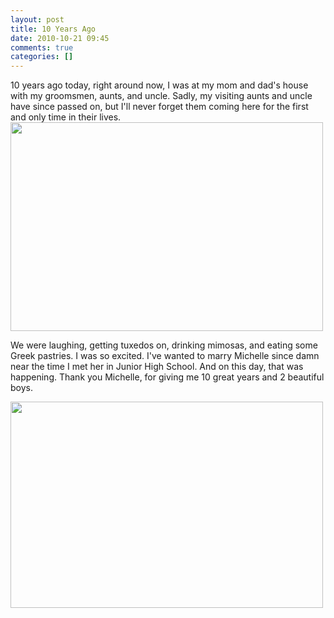 ```yaml
---
layout: post
title: 10 Years Ago
date: 2010-10-21 09:45
comments: true
categories: []
---
```

<div class='posterous_autopost'><p>10 years ago today, right around now, I was at my mom and dad's house with my groomsmen, aunts, and uncle. Sadly, my visiting aunts and uncle have since passed on, but I'll never forget them coming here for the first and only time in their lives. <img src="http://posterous.com/getfile/files.posterous.com/temp-2010-10-21/GBCCCgnqDpjEngdgqApFctCpbFgrnIguoJgqJEiiuenptCfzEpesBakIpdii/100111923_6b31126c051.jpg.scaled500.jpg" width="500" height="334"/> </p>  <p>We were laughing, getting tuxedos on, drinking mimosas, and eating some Greek pastries. I was so excited. I've wanted to marry Michelle since damn near the time I met her in Junior High School. And on this day, that was happening. Thank you Michelle, for giving me 10 great years and 2 beautiful boys.</p>  <p><img src="http://posterous.com/getfile/files.posterous.com/temp-2010-10-21/mEbdqGadomteeuarGBtgumIlkGsBsCbmdFsoJbkratmovFrojJdnnqsqechD/100111987_a19803e9e91.jpg.scaled500.jpg" width="500" height="330"/> </p></div>
